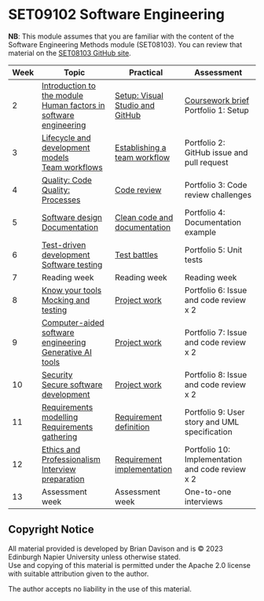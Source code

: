 # SET09102 Software Engineering

**NB**: This module assumes that you are familiar with the content of the 
Software Engineering Methods module (SET08103). You can review that material
on the [SET08103 GitHub site](https://github.com/Kevin-Sim/SET08103).

| Week | Topic                                                                                                                           | Practical                                                                 | Assessment                                            |
|------|---------------------------------------------------------------------------------------------------------------------------------|---------------------------------------------------------------------------|-------------------------------------------------------|
| 2    | [Introduction to the module](notes/Week02a_introduction.md)<br/>[Human factors in software engineering](notes/Week02b_human_factors.md) | [Setup: Visual Studio and GitHub](practicals/Week02_setup.md)                 | [Coursework brief](assessment)<br/>Portfolio 1: Setup |
| 3    | [Lifecycle and development models](notes/Week03a_lifecycle.md) <br> [Team workflows](notes/Week03b_workflow.md)                   | [Establishing a team workflow](practicals/Week03_workflow.md)                 | Portfolio 2: GitHub issue and pull request            |
| 4    | [Quality: Code](notes/Week04a_quality_code.md)<br/>[Quality: Processes](notes/Week04b_quality_processes.md)                       | [Code review](practicals/Week04_code_review.md)                               | Portfolio 3: Code review challenges                   |
| 5    | [Software design](notes/Week05a_design.md) <br> [Documentation](notes/Week05b_documentation.md)                                   | [Clean code and documentation](practicals/Week05_clean_code.md)               | Portfolio 4: Documentation example                    |
| 6    | [Test-driven development](notes/Week06a_test_driven_development.md) <br> [Software testing](notes/Week06b_testing.md)             | [Test battles](practicals/Week06_test_battles.md)                             | Portfolio 5: Unit tests                               |
| 7    | Reading week                                                                                                                    | Reading week                                                              | Reading week                                          |
| 8    | [Know your tools](notes/Week08a_tools.md) <br/>[Mocking and testing](notes/Week08b_mocking.md)                                    | [Project work](practicals/Week08-10_project_work.md)                          | Portfolio 6: Issue and code review x 2                |
| 9    | [Computer-aided software engineering](notes/Week09a_case.md) <br> [Generative AI tools](notes/Week09b_generative_ai.md)           | [Project work](practicals/Week08-10_project_work.md)                          | Portfolio 7: Issue and code review x 2                |
| 10   | [Security](notes/Week10a_security.md) <br> [Secure software development](notes/Week10b_secure_software_development.md)          | [Project work](practicals/Week08-10_project_work.md)                          | Portfolio 8: Issue and code review x 2                |
| 11   | [Requirements modelling](notes/Week11a_requirements_modelling.md) <br> [Requirements gathering](notes/17_requirements_gathering.md) | [Requirement definition](practicals/Week11_requirement_definition.md)         | Portfolio 9: User story and UML specification         |
| 12   | [Ethics and Professionalism](notes/Week12a_ethics.md) <br> [Interview preparation](notes/Week12b_interview_preparation.md)      | [Requirement implementation](practicals/10_requirement_implementation.md) | Portfolio 10: Implementation and code review x 2      |
| 13   | Assessment week                                                                                                                 | Assessment week                                                           | One-to-one interviews                                 |

## Copyright Notice

All material provided is developed by Brian Davison and is &copy; 2023 Edinburgh Napier University unless otherwise stated.  
Use and copying of this material is permitted under the Apache 2.0 license with suitable attribution given to the author.

The author accepts no liability in the use of this material.
